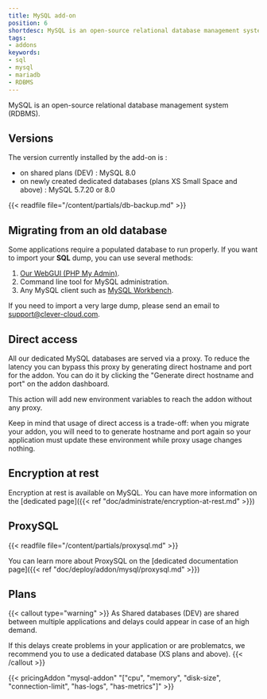 ```yaml
---
title: MySQL add-on
position: 6
shortdesc: MySQL is an open-source relational database management system (RDBMS).
tags:
- addons
keywords:
- sql
- mysql
- mariadb
- RDBMS
---
```


MySQL is an open-source relational database management system (RDBMS).

## Versions

The version currently installed by the add-on is :

- on shared plans (DEV) : MySQL 8.0
- on newly created dedicated databases (plans XS Small Space and above) : MySQL 5.7.20 or 8.0

{{< readfile file="/content/partials/db-backup.md" >}}

## Migrating from an old database

Some applications require a populated database to run properly.
If you want to import your **SQL** dump, you can use several methods:

1. [Our WebGUI (PHP My Admin)](https://dbms-pma.clever-cloud.com/).
2. Command line tool for MySQL administration.
3. Any MySQL client such as [MySQL Workbench](https://www.mysql.fr/products/workbench/).

If you need to import a very large dump, please send an email to <support@clever-cloud.com>.

## Direct access

All our dedicated MySQL databases are served via a proxy. To reduce the latency you can bypass this proxy by generating direct hostname and port for the addon. You can do it by clicking the "Generate direct hostname and port" on the addon dashboard.

This action will add new environment variables to reach the addon without any proxy.

Keep in mind that usage of direct access is a trade-off: when you migrate your addon, you will need to to generate hostname and port again so your application must update these environment while proxy usage changes nothing.

## Encryption at rest

Encryption at rest is available on MySQL. You can have more information on the [dedicated page]({{< ref "doc/administrate/encryption-at-rest.md" >}})

## ProxySQL

{{< readfile file="/content/partials/proxysql.md" >}}

You can learn more about ProxySQL on the [dedicated documentation page]({{< ref "doc/deploy/addon/mysql/proxysql.md" >}})

## Plans

{{< callout type="warning" >}}
As Shared databases (DEV) are shared between multiple applications and delays could appear in case of an high demand.

If this delays create problems in your application or are problematcs, we recommend you to use a dedicated database (XS plans and above).
{{< /callout >}}


{{< pricingAddon "mysql-addon" "[\"cpu\", \"memory\", \"disk-size\", \"connection-limit\", \"has-logs\", \"has-metrics\"]" >}}